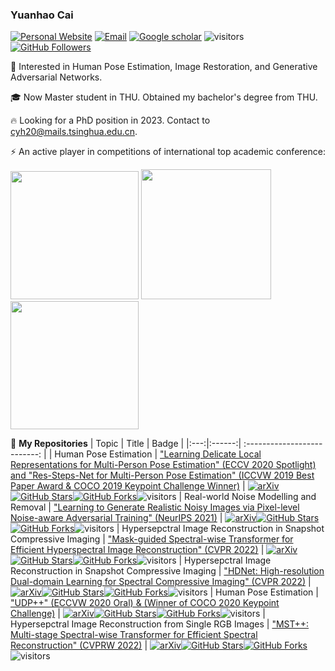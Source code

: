 ### Yuanhao Cai     
[![Personal Website](https://img.shields.io/badge/Web-YuanhaoCai-green)](https://caiyuanhao1998.github.io)
[![Email](https://img.shields.io/badge/-cyh20@mails.tsinghua.edu.cn-yellowgreen?style=flat-square&labelColor=grey&logo=Gmail&logoColor=white&link=mailto:cyh20@mails.tsinghua.edu.cn)](mailto:cyh20@mails.tsinghua.edu.cn)
[![Google scholar](https://img.shields.io/badge/Google-Scholar-yellow)](https://scholar.google.com.hk/citations?hl=zh-CN&user=3YozQwcAAAAJ&view_op=list_works&alert_preview_top_rm=2&gmla=AJsN-F6qHpxLkFzMFeel7Yz9yoVhRAQujFgWpKSqtm012OruJD3sjja4Ia40NxFTxZHVTsdP1vursIsy5_UjPbFnx91rpfkt_iFUdrcfY6VxZR00d4BtpLmrfeWpF6BASHbBQfAwJ9D9)
![visitors](https://visitor-badge.glitch.me/badge?page_id=caiyuanhao1998/caiyuanhao1998)
[![GitHub Followers](https://img.shields.io/github/followers/caiyuanhao1998?style=social)](https://github.com/caiyuanhao1998)

:rocket: Interested in Human Pose Estimation, Image Restoration, and Generative Adversarial Networks.


:mortar_board: Now Master student in THU. Obtained my bachelor's degree from THU.


:fire: Looking for a PhD position in 2023. Contact to cyh20@mails.tsinghua.edu.cn.

⚡ An active player in competitions of international top academic conference:

<img src="https://github.com/caiyuanhao1998/RSN/blob/master/figures/2019_winner.png" height="205px"/> <img src="https://github.com/caiyuanhao1998/RSN/blob/master/figures/2019_best_paper.png" height="208px"/> <img src="https://github.com/caiyuanhao1998/RSN/blob/master/figures/2020_winner.png" height="205px"/> 

🌱 **My Repositories**
|   Topic   |     Title     |    Badge  |
|:---:|:------:|             :--------------------------:                     |
|  Human Pose Estimation   |   ["Learning Delicate Local Representations for Multi-Person Pose Estimation" (ECCV 2020 Spotlight) and "Res-Steps-Net for Multi-Person Pose Estimation" (ICCVW 2019 Best Paper Award & COCO 2019 Keypoint Challenge Winner)](https://github.com/caiyuanhao1998/RSN)   |   [![arXiv](https://img.shields.io/badge/arXiv-Paper-<COLOR>.svg)](https://arxiv.org/abs/2003.04030)[![GitHub Stars](https://img.shields.io/github/stars/caiyuanhao1998/RSN?style=social)](https://github.com/caiyuanhao1998/RSN)[![GitHub Forks](https://img.shields.io/github/forks/caiyuanhao1998/RSN?style=social)](https://github.com/caiyuanhao1998/RSN)![visitors](https://visitor-badge.glitch.me/badge?page_id=caiyuanhao1998/RSN)
|  Real-world Noise Modelling and Removal   |   ["Learning to Generate Realistic Noisy Images via Pixel-level Noise-aware Adversarial Training" (NeurIPS 2021)](https://github.com/caiyuanhao1998/PNGAN)   |   [![arXiv](https://img.shields.io/badge/arXiv-Paper-<COLOR>.svg)](https://proceedings.neurips.cc/paper/2021/hash/1a5b1e4daae265b790965a275b53ae50-Abstract.html)[![GitHub Stars](https://img.shields.io/github/stars/caiyuanhao1998/PNGAN?style=social)](https://github.com/caiyuanhao1998/PNGAN)[![GitHub Forks](https://img.shields.io/github/forks/caiyuanhao1998/PNGAN?style=social)](https://github.com/caiyuanhao1998/PNGAN)![visitors](https://visitor-badge.glitch.me/badge?page_id=caiyuanhao1998/PNGAN)
|  Hypersepctral Image Reconstruction in Snapshot Compressive Imaging   |   ["Mask-guided Spectral-wise Transformer for Efficient Hyperspectral Image Reconstruction" (CVPR 2022)](https://github.com/caiyuanhao1998/MST)   |   [![arXiv](https://img.shields.io/badge/arXiv-Paper-<COLOR>.svg)](https://arxiv.org/abs/2111.07910)[![GitHub Stars](https://img.shields.io/github/stars/caiyuanhao1998/MST?style=social)](https://github.com/caiyuanhao1998/MST)[![GitHub Forks](https://img.shields.io/github/forks/caiyuanhao1998/MST?style=social)](https://github.com/caiyuanhao1998/MST)![visitors](https://visitor-badge.glitch.me/badge?page_id=caiyuanhao1998/MST)
|  Hypersepctral Image Reconstruction in Snapshot Compressive Imaging   |   ["HDNet: High-resolution Dual-domain Learning for Spectral Compressive Imaging" (CVPR 2022)](https://github.com/caiyuanhao1998/HDNet)   |   [![arXiv](https://img.shields.io/badge/arXiv-Paper-<COLOR>.svg)](https://arxiv.org/abs/2203.02149)[![GitHub Stars](https://img.shields.io/github/stars/caiyuanhao1998/HDNet?style=social)](https://github.com/caiyuanhao1998/HDNet)[![GitHub Forks](https://img.shields.io/github/forks/caiyuanhao1998/HDNet?style=social)](https://github.com/caiyuanhao1998/HDNet)![visitors](https://visitor-badge.glitch.me/badge?page_id=caiyuanhao1998/HDNet)
|  Human Pose Estimation   |   ["UDP++" (ECCVW 2020 Oral) & (Winner of COCO 2020 Keypoint Challenge)](https://github.com/caiyuanhao1998/UDP-plus-plus)   |   [![arXiv](https://img.shields.io/badge/arXiv-Paper-<COLOR>.svg)](http://presentations.cocodataset.org.s3.amazonaws.com/ECCV20/keypoints/UDP.pdf)[![GitHub Stars](https://img.shields.io/github/stars/caiyuanhao1998/UDP-plus-plus?style=social)](https://github.com/caiyuanhao1998/UDP-plus-plus)[![GitHub Forks](https://img.shields.io/github/forks/caiyuanhao1998/UDP-plus-plus?style=social)](https://github.com/caiyuanhao1998/UDP-plus-plus)![visitors](https://visitor-badge.glitch.me/badge?page_id=caiyuanhao1998/UDP-plus-plus)
|  Hypersepctral Image Reconstruction from Single RGB Images   |   [
"MST++: Multi-stage Spectral-wise Transformer for Efficient Spectral Reconstruction" (CVPRW 2022)](https://github.com/caiyuanhao1998/MST-plus-plus)   |   [![arXiv](https://img.shields.io/badge/arXiv-Paper-<COLOR>.svg)](https://arxiv.org/abs/2111.07910)[![GitHub Stars](https://img.shields.io/github/stars/caiyuanhao1998/MST-plus-plus?style=social)](https://github.com/caiyuanhao1998/MST-plus-plus)[![GitHub Forks](https://img.shields.io/github/forks/caiyuanhao1998/MST-plus-plus?style=social)](https://github.com/caiyuanhao1998/MST-plus-plus)![visitors](https://visitor-badge.glitch.me/badge?page_id=caiyuanhao1998/MST-plus-plus)

